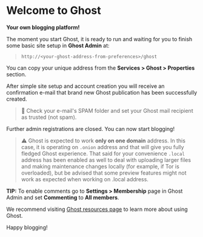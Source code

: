 # Welcome to Ghost
**Your own blogging platform!**

The moment you start Ghost, it is ready to run and waiting for you to finish some basic site setup in **Ghost Admin** at:
> `http://<your-ghost-address-from-preferences>/ghost`

You can copy your unique address from the **Services > Ghost > Properties** section.

After simple site setup and account creation you will receive an confirmation e-mail that brand new Ghost publication has been successfully created.

>📝 Check your e-mail's SPAM folder and set your Ghost mail recipient as trusted (not spam).

Further admin registrations are closed. You can now start blogging!

>⚠️ Ghost is expected to work **only on one domain** address. In this case, it is operating on `.onion` address and that will give you fully fledged Ghost experience. That said for your convenience `.local` address has been enabled as well to deal with uploading larger files and making maintenance changes locally (for example, if Tor is overloaded), but be advised that some preview features might not work as expected when working on .local address.

**TIP:** To enable comments go to **Settings > Membership** page in Ghost Admin and set **Commenting** to **All members**. 

We recommend visiting [Ghost resources page](https://ghost.org/resources) to learn more about using Ghost.

Happy blogging!
